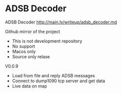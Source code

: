 # ADSB Decoder

ADSB Decoder http://main.lv/writeup/adsb_decoder.md

Github mirror of the project

* This is not development repository
* No support
* Macos only
* Source only relase

V0.0.9
* Load from file and reply ADSB messages
* Connect to dump1090 tcp server and get data
* Live data on map
